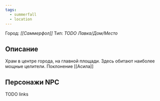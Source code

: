 ```yaml
---
tags:
  - summerfall
  - location
---
```

Город: *[[Саммерфол]]*
Тип: *TODO Лавка/Дом/Место*

## Описание
Храм в центре города, на главной площади. Здесь обитают наиболее мощные целители. Поклонение [[Асила]] 
## Персонажи NPC
TODO links
